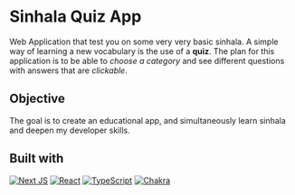 # Sinhala Quiz App
Web Application that test you on some very very basic sinhala. A simple way of learning a new vocabulary is the use of a **quiz**. The plan for this application is to be able to *choose a category* and see different questions with answers that are *clickable*.

## Objective
The goal is to create an educational app, and simultaneously learn sinhala and deepen my developer skills.

## Built with
[![Next JS](https://img.shields.io/badge/Next-black?style=for-the-badge&logo=next.js&logoColor=white)](https://nextjs.org/)
[![React](https://img.shields.io/badge/react-%2320232a.svg?style=for-the-badge&logo=react&logoColor=%2361DAFB)](https://reactjs.org/)
[![TypeScript](https://img.shields.io/badge/typescript-%23007ACC.svg?style=for-the-badge&logo=typescript&logoColor=white)](https://www.typescriptlang.org/)
[![Chakra](https://img.shields.io/badge/chakra-%234ED1C5.svg?style=for-the-badge&logo=chakraui&logoColor=white)](https://chakra-ui.com/)
